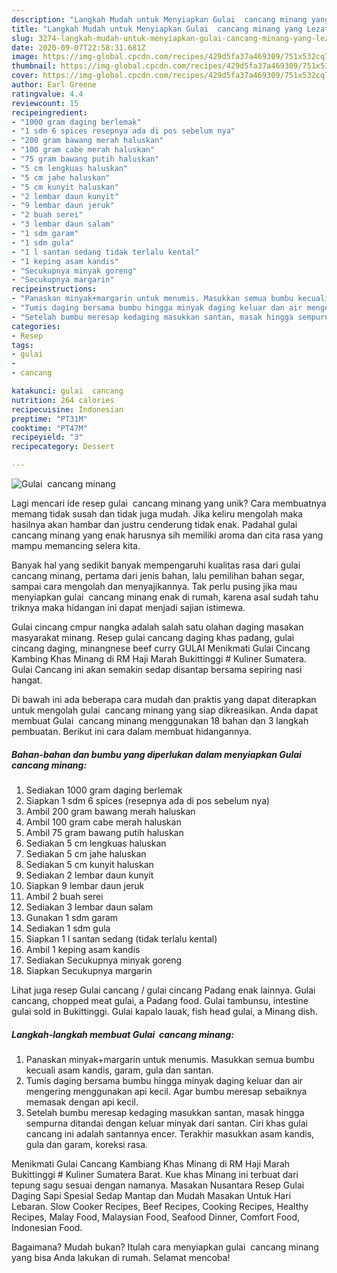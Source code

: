 ```yaml
---
description: "Langkah Mudah untuk Menyiapkan Gulai  cancang minang yang Lezat"
title: "Langkah Mudah untuk Menyiapkan Gulai  cancang minang yang Lezat"
slug: 3274-langkah-mudah-untuk-menyiapkan-gulai-cancang-minang-yang-lezat
date: 2020-09-07T22:58:31.681Z
image: https://img-global.cpcdn.com/recipes/429d5fa37a469309/751x532cq70/gulai-cancang-minang-foto-resep-utama.jpg
thumbnail: https://img-global.cpcdn.com/recipes/429d5fa37a469309/751x532cq70/gulai-cancang-minang-foto-resep-utama.jpg
cover: https://img-global.cpcdn.com/recipes/429d5fa37a469309/751x532cq70/gulai-cancang-minang-foto-resep-utama.jpg
author: Earl Greene
ratingvalue: 4.4
reviewcount: 15
recipeingredient:
- "1000 gram daging berlemak"
- "1 sdm 6 spices resepnya ada di pos sebelum nya"
- "200 gram bawang merah haluskan"
- "100 gram cabe merah haluskan"
- "75 gram bawang putih haluskan"
- "5 cm lengkuas haluskan"
- "5 cm jahe haluskan"
- "5 cm kunyit haluskan"
- "2 lembar daun kunyit"
- "9 lembar daun jeruk"
- "2 buah serei"
- "3 lembar daun salam"
- "1 sdm garam"
- "1 sdm gula"
- "1 l santan sedang tidak terlalu kental"
- "1 keping asam kandis"
- "Secukupnya minyak goreng"
- "Secukupnya margarin"
recipeinstructions:
- "Panaskan minyak+margarin untuk menumis. Masukkan semua bumbu kecuali asam kandis, garam, gula dan santan."
- "Tumis daging bersama bumbu hingga minyak daging keluar dan air mengering menggunakan api kecil. Agar bumbu meresap sebaiknya memasak dengan api kecil."
- "Setelah bumbu meresap kedaging masukkan santan, masak hingga sempurna ditandai dengan keluar minyak dari santan. Ciri khas gulai cancang ini adalah santannya encer. Terakhir masukkan asam kandis, gula dan garam, koreksi rasa."
categories:
- Resep
tags:
- gulai
- 
- cancang

katakunci: gulai  cancang 
nutrition: 264 calories
recipecuisine: Indonesian
preptime: "PT31M"
cooktime: "PT47M"
recipeyield: "3"
recipecategory: Dessert

---
```



![Gulai  cancang minang](https://img-global.cpcdn.com/recipes/429d5fa37a469309/751x532cq70/gulai-cancang-minang-foto-resep-utama.jpg)

Lagi mencari ide resep gulai  cancang minang yang unik? Cara membuatnya memang tidak susah dan tidak juga mudah. Jika keliru mengolah maka hasilnya akan hambar dan justru cenderung tidak enak. Padahal gulai  cancang minang yang enak harusnya sih memiliki aroma dan cita rasa yang mampu memancing selera kita.

Banyak hal yang sedikit banyak mempengaruhi kualitas rasa dari gulai  cancang minang, pertama dari jenis bahan, lalu pemilihan bahan segar, sampai cara mengolah dan menyajikannya. Tak perlu pusing jika mau menyiapkan gulai  cancang minang enak di rumah, karena asal sudah tahu triknya maka hidangan ini dapat menjadi sajian istimewa.

Gulai cincang cmpur nangka adalah salah satu olahan daging masakan masyarakat minang. Resep gulai cancang daging khas padang, gulai cincang daging, minangnese beef curry GULAI Menikmati Gulai Cincang Kambing Khas Minang di RM Haji Marah Bukittinggi # Kuliner Sumatera. Gulai Cancang ini akan semakin sedap disantap bersama sepiring nasi hangat.


Di bawah ini ada beberapa cara mudah dan praktis yang dapat diterapkan untuk mengolah gulai  cancang minang yang siap dikreasikan. Anda dapat membuat Gulai  cancang minang menggunakan 18 bahan dan 3 langkah pembuatan. Berikut ini cara dalam membuat hidangannya.

<!--inarticleads1-->

##### Bahan-bahan dan bumbu yang diperlukan dalam menyiapkan Gulai  cancang minang:

1. Sediakan 1000 gram daging berlemak
1. Siapkan 1 sdm 6 spices (resepnya ada di pos sebelum nya)
1. Ambil 200 gram bawang merah haluskan
1. Ambil 100 gram cabe merah haluskan
1. Ambil 75 gram bawang putih haluskan
1. Sediakan 5 cm lengkuas haluskan
1. Sediakan 5 cm jahe haluskan
1. Sediakan 5 cm kunyit haluskan
1. Sediakan 2 lembar daun kunyit
1. Siapkan 9 lembar daun jeruk
1. Ambil 2 buah serei
1. Sediakan 3 lembar daun salam
1. Gunakan 1 sdm garam
1. Sediakan 1 sdm gula
1. Siapkan 1 l santan sedang (tidak terlalu kental)
1. Ambil 1 keping asam kandis
1. Sediakan Secukupnya minyak goreng
1. Siapkan Secukupnya margarin


Lihat juga resep Gulai cancang / gulai cincang Padang enak lainnya. Gulai cancang, chopped meat gulai, a Padang food. Gulai tambunsu, intestine gulai sold in Bukittinggi. Gulai kapalo lauak, fish head gulai, a Minang dish. 

<!--inarticleads2-->

##### Langkah-langkah membuat Gulai  cancang minang:

1. Panaskan minyak+margarin untuk menumis. Masukkan semua bumbu kecuali asam kandis, garam, gula dan santan.
1. Tumis daging bersama bumbu hingga minyak daging keluar dan air mengering menggunakan api kecil. Agar bumbu meresap sebaiknya memasak dengan api kecil.
1. Setelah bumbu meresap kedaging masukkan santan, masak hingga sempurna ditandai dengan keluar minyak dari santan. Ciri khas gulai cancang ini adalah santannya encer. Terakhir masukkan asam kandis, gula dan garam, koreksi rasa.


Menikmati Gulai Cancang Kambiang Khas Minang di RM Haji Marah Bukittinggi # Kuliner Sumatera Barat. Kue khas Minang ini terbuat dari tepung sagu sesuai dengan namanya. Masakan Nusantara Resep Gulai Daging Sapi Spesial Sedap Mantap dan Mudah Masakan Untuk Hari Lebaran. Slow Cooker Recipes, Beef Recipes, Cooking Recipes, Healthy Recipes, Malay Food, Malaysian Food, Seafood Dinner, Comfort Food, Indonesian Food. 

Bagaimana? Mudah bukan? Itulah cara menyiapkan gulai  cancang minang yang bisa Anda lakukan di rumah. Selamat mencoba!
